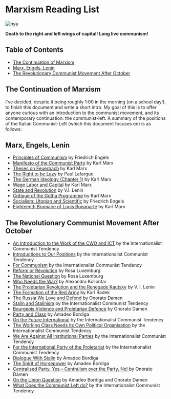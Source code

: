 # Marxism Reading List

![nya](mengels.png)

**Death to the right and left wings of capital! Long live communism!**

## Table of Contents

* [The Continuation of Marxism](#the-continuation-of-marxism)
* [Marx, Engels, Lenin](#marx-engels-lenin)
* [The Revolutionary Communist Movement After October](#the-revolutionary-communist-movement-after-october)

## The Continuation of Marxism

I've decided, despite it being roughly 1:00 in the morning (on a school day!), to finish this document and write a short intro. My goal of this is to offer anyone curious with an introduction to the communist movement, and its contemporary continuation: the communist-left. A summary of the positions of the Italian Communist-Left (which this document focuses on) is as follows:

## Marx, Engels, Lenin

* [Principles of Communism](https://www.marxists.org/archive/marx/works/1847/11/prin-com.htm) by Friedrich Engels
* [Manifesto of the Communist Party](https://libcom.org/library/communist-manifesto-marx-engels-0) by Karl Marx
* [Theses on Feuerbach](http://libcom.org/library/ludwig-feuerbach-end-classical-german-philosophy-engels-appendix) by Karl Marx
* [The Right to be Lazy](https://libcom.org/library/right-lazy-paul-lafargue) by Paul Lafargue
* [The German Ideology (Chapter 1)](https://www.marxists.org/archive/marx/works/1845/german-ideology/ch01.htm) by Karl Marx
* [Wage Labor and Capital](https://drive.google.com/file/d/191AJKZONkV_rq9T__4w9KOA3o-oxWhhd/view?usp=sharing) by Karl Marx
* [State and Revolution](https://www.marxists.org/archive/lenin/works/1917/staterev/) by V.I. Lenin
* [Critique of the Gotha Programme](https://libcom.org/library/critique-of-the-gotha-program-karl-marx) by Karl Marx
* [Socialism: Utopian and Scientific](https://libcom.org/library/socialism-utopian-scientific-engels) by Friedrich Engels
* [Eighteenth Brumaire of Louis Bonaparte](https://libcom.org/library/18th-brumaire-louis-napoleon-marx) by Karl Marx

## The Revolutionary Communist Movement After October

* [An Introduction to the Work of the CWO and ICT](http://www.leftcom.org/en/articles/2020-12-27/an-introduction-to-the-work-of-the-cwo-and-ict) by the Internationalist Communist Tendency
* [Introductions to Our Positions](http://www.leftcom.org/en/articles/2020-02-03/introductions-to-our-positions) by the Internationalist Communist Tendency
* [For Communism](https://leftcom.org/files/2019-for-communism_0.pdf) by the Internationalist Communist Tendency
* [Reform or Revolution](https://marxists.org/archive/luxemburg/1900/reform-revolution) by Rosa Luxemburg
* [The National Question](https://marxists.org/archive/luxemburg/1909/national-question/index.htm) by Rosa Luxemburg
* [Who Needs the War?](https://marxists.org/archive/kollonta/1915/whoneeds.htm) by Alexandra Kollontai
* [The Proletarian Revolution and the Renegade Kautsky](https://marxists.org/archive/lenin/works/1918/prrk/index.htm) by V. I. Lenin
* [The Formation of the Red Army](https://www.leftcom.org/en/articles/2019-02-11/the-formation-of-the-red-army-1918) by Karl Radek
* [The Russia We Love and Defend](https://marxists.org/archive/damen/1943/love-russia.htm) by Onorato Damen
* [Stalin and Stalinism](https://www.leftcom.org/en/articles/2003-08-01/stalin-and-stalinism) by the Internationalist Communist Tendency
* [Bourgeois Violence and Proletarian Defence](https://marxists.org/archive/damen/1946/bourgeois-violence.htm) by Onorato Damen
* [Party and Class](https://marxists.org/archive/bordiga/works/1921/party-class.htm) by Amadeo Bordiga
* [On the Future International](https://www.leftcom.org/en/articles/2018-06-22/on-the-future-international) by the Internationalist Communist Tendency
* [The Working Class Needs its Own Political Organisation](https://www.leftcom.org/en/articles/2019-12-09/the-working-class-needs-its-own-political-organisation) by the Internationalist Communist Tendency
* [We Are Against All Institutional Parties](http://www.leftcom.org/en/articles/2020-05-18/we-are-against-all-institutional-parties) by the Internationalist Communist Tendency
* [For the International Party of the Proletariat](https://www.leftcom.org/en/articles/2020-05-21/for-the-international-party-of-the-proletariat) by the Internationalist Communist Tendency
* [Dialogue With Stalin](https://marxists.org/archive/bordiga/works/1952/stalin.htm) by Amadeo Bordiga
* [The Spirit of Horsepower](https://marxists.org/archive/bordiga/works/1953/horsepower.htm) by Amadeo Bordiga
* [Centralised Party, Yes – Centralism over the Party, No!](https://www.marxists.org/archive/damen/1951/centralised.htm) by Onorato Damen
* [On the Union Question](https://libcom.org/library/union-question-amadeo-bordiga-onorato-damen) by Amadeo Bordiga and Onorato Damen
* [What Does the Communist Left do?](http://www.leftcom.org/en/articles/2020-04-22/what-does-the-communist-left-do) by the Internationalist Communist Tendency
